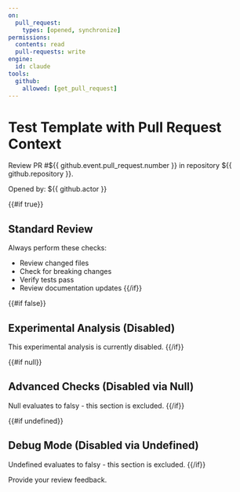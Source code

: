 ```yaml
---
on:
  pull_request:
    types: [opened, synchronize]
permissions:
  contents: read
  pull-requests: write
engine:
  id: claude
tools:
  github:
    allowed: [get_pull_request]
---
```


# Test Template with Pull Request Context

Review PR #${{ github.event.pull_request.number }} in repository ${{ github.repository }}.

Opened by: ${{ github.actor }}

{{#if true}}
## Standard Review

Always perform these checks:
- Review changed files
- Check for breaking changes
- Verify tests pass
- Review documentation updates
{{/if}}

{{#if false}}
## Experimental Analysis (Disabled)

This experimental analysis is currently disabled.
{{/if}}

{{#if null}}
## Advanced Checks (Disabled via Null)

Null evaluates to falsy - this section is excluded.
{{/if}}

{{#if undefined}}
## Debug Mode (Disabled via Undefined)

Undefined evaluates to falsy - this section is excluded.
{{/if}}

Provide your review feedback.
